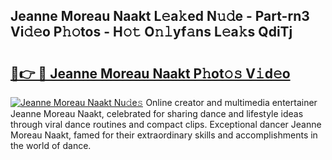 ## Jeanne Moreau Naakt L𝚎a𝚔ed N𝚞𝚍e - Part-rn3 Vi𝚍𝚎o P𝚑𝚘tos - H𝚘𝚝 O𝚗𝚕yf𝚊ns L𝚎a𝚔s QdiTj

# <h2><a href="http://kf86xvj.oniu.top/?m=Jeanne+Moreau+Naakt">🔗👉 🔴 Jeanne Moreau Naakt P𝚑ot𝚘𝚜 V𝚒d𝚎o</a></h2>

[![Jeanne Moreau Naakt Nu𝚍e𝚜](https://i.imgur.com/0qMVB7G.gif)](http://kf86xvj.oniu.top/?m=Jeanne+Moreau+Naakt)
Online creator and multimedia entertainer Jeanne Moreau Naakt, celebrated for sharing dance and lifestyle ideas through viral dance routines and compact clips. Exceptional dancer Jeanne Moreau Naakt, famed for their extraordinary skills and accomplishments in the world of dance.  
